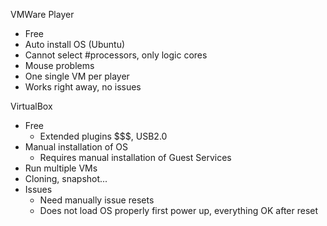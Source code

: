 VMWare Player

- Free
- Auto install OS (Ubuntu)
- Cannot select #processors, only logic cores
- Mouse problems
- One single VM per player
- Works right away, no issues

VirtualBox

- Free
  - Extended plugins $$$, USB2.0
- Manual installation of OS
  - Requires manual installation of Guest Services
- Run multiple VMs
- Cloning, snapshot...
- Issues
  - Need manually issue resets
  - Does not load OS properly first power up, everything OK after reset